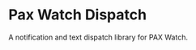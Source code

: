 Pax Watch Dispatch
=============================
A notification and text dispatch library for PAX Watch.
